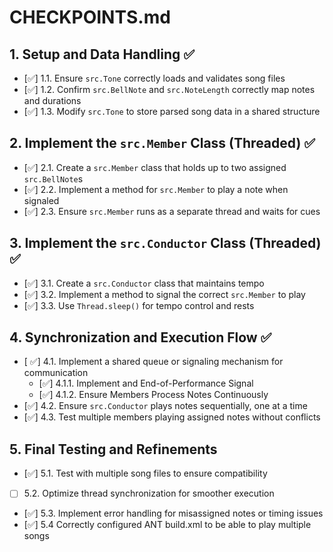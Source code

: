 # CHECKPOINTS.md

## 1. Setup and Data Handling ✅
- [✅] 1.1. Ensure `src.Tone` correctly loads and validates song files
- [✅] 1.2. Confirm `src.BellNote` and `src.NoteLength` correctly map notes and durations
- [✅] 1.3. Modify `src.Tone` to store parsed song data in a shared structure

## 2. Implement the `src.Member` Class (Threaded) ✅
- [✅] 2.1. Create a `src.Member` class that holds up to two assigned `src.BellNote`s
- [✅] 2.2. Implement a method for `src.Member` to play a note when signaled
- [✅] 2.3. Ensure `src.Member` runs as a separate thread and waits for cues

## 3. Implement the `src.Conductor` Class (Threaded) ✅
- [✅] 3.1. Create a `src.Conductor` class that maintains tempo
- [✅] 3.2. Implement a method to signal the correct `src.Member` to play
- [✅] 3.3. Use `Thread.sleep()` for tempo control and rests

## 4. Synchronization and Execution Flow ✅
- [ ✅] 4.1. Implement a shared queue or signaling mechanism for communication
  - [✅] 4.1.1. Implement and End-of-Performance Signal
  - [✅] 4.1.2. Ensure Members Process Notes Continuously
- [✅] 4.2. Ensure `src.Conductor` plays notes sequentially, one at a time
- [✅] 4.3. Test multiple members playing assigned notes without conflicts

## 5. Final Testing and Refinements
- [✅] 5.1. Test with multiple song files to ensure compatibility
- [ ] 5.2. Optimize thread synchronization for smoother execution
- [✅] 5.3. Implement error handling for misassigned notes or timing issues
- [✅] 5.4  Correctly configured ANT build.xml to be able to play multiple songs 

